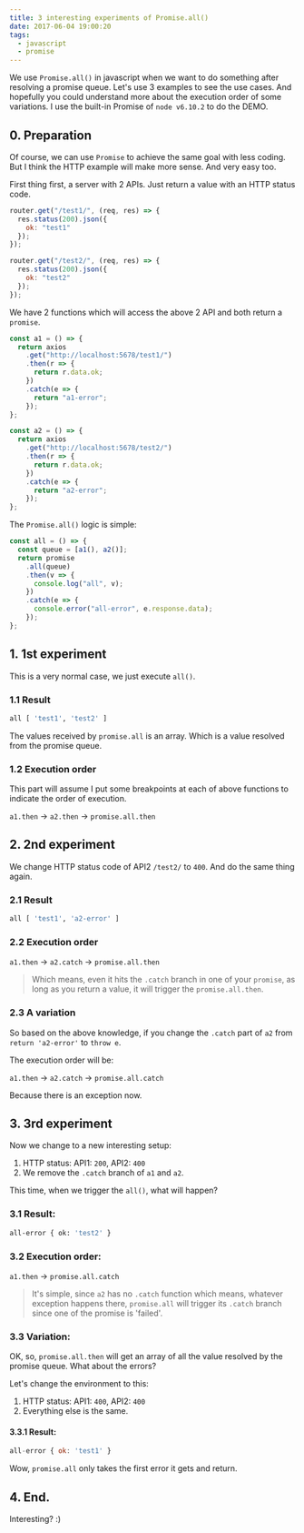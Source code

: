 ```yaml
---
title: 3 interesting experiments of Promise.all()
date: 2017-06-04 19:00:20
tags:
  - javascript
  - promise
---
```


We use `Promise.all()` in javascript when we want to do something after resolving a promise queue. Let's use 3 examples to see the use cases. And hopefully you could understand more about the execution order of some variations. I use the built-in Promise of `node v6.10.2` to do the DEMO.

<!--more-->

## 0. Preparation

Of course, we can use `Promise` to achieve the same goal with less coding. But I think the HTTP example will make more sense. And very easy too.

First thing first, a server with 2 APIs. Just return a value with an HTTP status code.

```javascript
router.get("/test1/", (req, res) => {
  res.status(200).json({
    ok: "test1"
  });
});

router.get("/test2/", (req, res) => {
  res.status(200).json({
    ok: "test2"
  });
});
```

We have 2 functions which will access the above 2 API and both return a `promise`.

```javascript
const a1 = () => {
  return axios
    .get("http://localhost:5678/test1/")
    .then(r => {
      return r.data.ok;
    })
    .catch(e => {
      return "a1-error";
    });
};

const a2 = () => {
  return axios
    .get("http://localhost:5678/test2/")
    .then(r => {
      return r.data.ok;
    })
    .catch(e => {
      return "a2-error";
    });
};
```

The `Promise.all()` logic is simple:

```javascript
const all = () => {
  const queue = [a1(), a2()];
  return promise
    .all(queue)
    .then(v => {
      console.log("all", v);
    })
    .catch(e => {
      console.error("all-error", e.response.data);
    });
};
```

## 1. 1st experiment

This is a very normal case, we just execute `all()`.

### 1.1 Result

```bash
all [ 'test1', 'test2' ]
```

The values received by `promise.all` is an array. Which is a value resolved from the promise queue.

### 1.2 Execution order

This part will assume I put some breakpoints at each of above functions to indicate the order of execution.

`a1.then` -> `a2.then` -> `promise.all.then`

## 2. 2nd experiment

We change HTTP status code of API2 `/test2/` to `400`. And do the same thing again.

### 2.1 Result

```bash
all [ 'test1', 'a2-error' ]
```

### 2.2 Execution order

`a1.then` -> `a2.catch` -> `promise.all.then`

> Which means, even it hits the `.catch` branch in one of your `promise`, as long as you return a value, it will trigger the `promise.all.then`.

### 2.3 A variation

So based on the above knowledge, if you change the `.catch` part of `a2` from `return 'a2-error'` to `throw e`.

The execution order will be:

`a1.then` -> `a2.catch` -> `promise.all.catch`

Because there is an exception now.

## 3. 3rd experiment

Now we change to a new interesting setup:

1. HTTP status: API1: `200`, API2: `400`
2. We remove the `.catch` branch of `a1` and `a2`.

This time, when we trigger the `all()`, what will happen?

### 3.1 Result:

```bash
all-error { ok: 'test2' }
```

### 3.2 Execution order:

`a1.then` -> `promise.all.catch`

> It's simple, since `a2` has no `.catch` function which means, whatever exception happens there, `promise.all` will trigger its `.catch` branch since one of the promise is 'failed'.

### 3.3 Variation:

OK, so, `promise.all.then` will get an array of all the value resolved by the promise queue. What about the errors?

Let's change the environment to this:

1. HTTP status: API1: `400`, API2: `400`
2. Everything else is the same.

#### 3.3.1 Result:

```javascript
all-error { ok: 'test1' }
```

Wow, `promise.all` only takes the first error it gets and return.

## 4. End.

Interesting? :)
